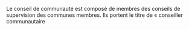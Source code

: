 Le conseil de communauté est composé de membres des conseils de supervision des communes membres. Ils portent le titre de « conseiller communautaire